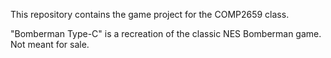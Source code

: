 This repository contains the game project for the COMP2659 class.

"Bomberman Type-C" is a recreation of the classic NES Bomberman game.
Not meant for sale.
